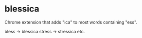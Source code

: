 # blessica

Chrome extension that adds "ica" to most words containing "ess".

bless -> blessica
stress -> stressica
etc.
